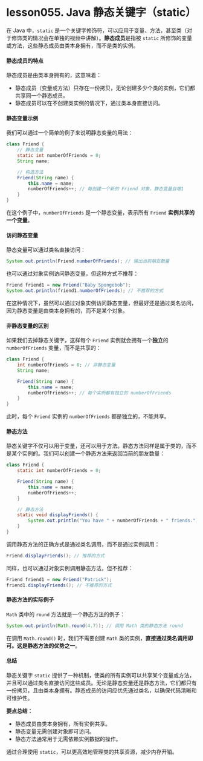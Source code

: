 # lesson055. Java 静态关键字（static）

在 Java 中，`static` 是一个关键字修饰符，可以应用于变量、方法，甚至类（对于修饰类的情况会在单独的视频中讲解）。**静态成员**是指被 `static` 所修饰的变量或方法，这些静态成员由类本身拥有，而不是类的实例。

#### 静态成员的特点

静态成员是由类本身拥有的，这意味着：

- 静态成员（变量或方法）只存在一份拷贝，无论创建多少个类的实例，它们都共享同一个静态成员。
- 静态成员可以在不创建类实例的情况下，通过类本身直接访问。

#### 静态变量示例

我们可以通过一个简单的例子来说明静态变量的用法：

```java
class Friend {
    // 静态变量
    static int numberOfFriends = 0;
    String name;

    // 构造方法
    Friend(String name) {
        this.name = name;
        numberOfFriends++; // 每创建一个新的 Friend 对象，静态变量自增1
    }
}
```

在这个例子中，`numberOfFriends` 是一个静态变量，表示所有 `Friend` **实例共享的一个变量**。

#### 访问静态变量

静态变量可以通过类名直接访问：

```java
System.out.println(Friend.numberOfFriends); // 输出当前朋友数量
```

也可以通过对象实例访问静态变量，但这种方式不推荐：

```java
Friend friend1 = new Friend("Baby Spongebob");
System.out.println(friend1.numberOfFriends); // 不推荐的方式
```

在这种情况下，虽然可以通过对象实例访问静态变量，但最好还是通过类名访问，因为静态变量是由类本身拥有的，而不是某个对象。

#### 非静态变量的区别

如果我们去掉静态关键字，这样每个 `Friend` 实例就会拥有一个**独立**的 `numberOfFriends` 变量，而不是共享的：

```java
class Friend {
    int numberOfFriends = 0; // 非静态变量
    String name;

    Friend(String name) {
        this.name = name;
        numberOfFriends++; // 每个实例都有独立的 numberOfFriends
    }
}
```

此时，每个 `Friend` 实例的 `numberOfFriends` 都是独立的，不能共享。

#### 静态方法

静态关键字不仅可以用于变量，还可以用于方法。静态方法同样是属于类的，而不是某个实例的。我们可以创建一个静态方法来返回当前的朋友数量：

```java
class Friend {
    static int numberOfFriends = 0;

    Friend(String name) {
        this.name = name;
        numberOfFriends++;
    }

    // 静态方法
    static void displayFriends() {
        System.out.println("You have " + numberOfFriends + " friends.");
    }
}
```

调用静态方法的正确方式是通过类名调用，而不是通过实例调用：

```java
Friend.displayFriends(); // 推荐的方式
```

同样，也可以通过对象实例调用静态方法，但不推荐：

```java
Friend friend1 = new Friend("Patrick");
friend1.displayFriends(); // 不推荐的方式
```

#### 静态方法的实际例子

`Math` 类中的 `round` 方法就是一个静态方法的例子：

```java
System.out.println(Math.round(4.7)); // 调用 Math 类的静态方法 round
```

在调用 `Math.round()` 时，我们不需要创建 `Math` 类的实例，**直接通过类名调用即可。这是静态方法的优势之一**。

#### 总结

静态关键字 `static` 提供了一种机制，使类的所有实例可以共享某个变量或方法，并且可以通过类名直接访问这些成员。无论是静态变量还是静态方法，它们都只有一份拷贝，且由类本身拥有。静态成员的访问应优先通过类名，以确保代码清晰和可维护性。

**要点总结：**

- 静态成员由类本身拥有，所有实例共享。
- 静态变量无需创建对象即可访问。
- 静态方法通常用于无需依赖实例数据的操作。

通过合理使用 `static`，可以更高效地管理类的共享资源，减少内存开销。